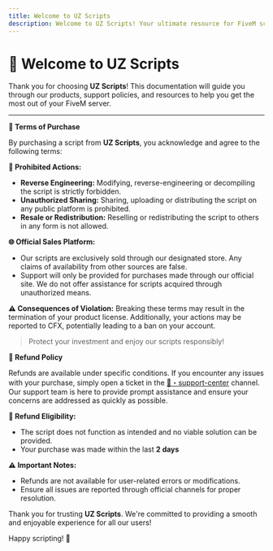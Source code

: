 ```yaml
---
title: Welcome to UZ Scripts
description: Welcome to UZ Scripts! Your ultimate resource for FiveM scripts, support, and documentation.
---
```


# 👋 Welcome to UZ Scripts

Thank you for choosing **UZ Scripts**! This documentation will guide you through our products, support policies, and resources to help you get the most out of your FiveM server.

---

**📜 Terms of Purchase**

By purchasing a script from **UZ Scripts**, you acknowledge and agree to the following terms:

**🚫 Prohibited Actions:**
- **Reverse Engineering:** Modifying, reverse-engineering or decompiling the script is strictly forbidden.
- **Unauthorized Sharing:** Sharing, uploading or distributing the script on any public platform is prohibited.
- **Resale or Redistribution:** Reselling or redistributing the script to others in any form is not allowed.

**🌐 Official Sales Platform:**
- Our scripts are exclusively sold through our designated store. Any claims of availability from other sources are false.
- Support will only be provided for purchases made through our official site. We do not offer assistance for scripts acquired through unauthorized means.

**⚠️ Consequences of Violation:**
Breaking these terms may result in the termination of your product license. Additionally, your actions may be reported to CFX, potentially leading to a ban on your account.

> Protect your investment and enjoy our scripts responsibly!

**💸 Refund Policy**
 
Refunds are available under specific conditions. If you encounter any issues with your purchase, simply open a ticket in the [⁠🎫・support-center](https://discordapp.com/channels/999803003844431922/999803005455052860) channel. Our support team is here to provide prompt assistance and ensure your concerns are addressed as quickly as possible.

**📌 Refund Eligibility:**
- The script does not function as intended and no viable solution can be provided.
- Your purchase was made within the last **2 days**

**⚠️ Important Notes:**
- Refunds are not available for user-related errors or modifications.
- Ensure all issues are reported through official channels for proper resolution.

Thank you for trusting **UZ Scripts**. We're committed to providing a smooth and enjoyable experience for all our users!

Happy scripting! 🚀

